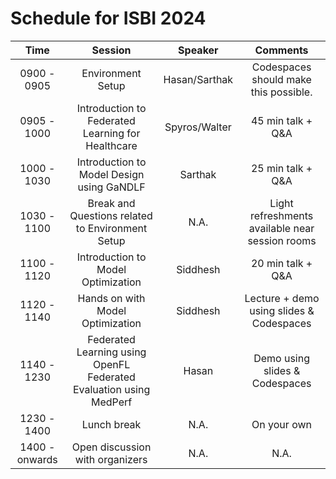# Schedule for ISBI 2024

|    **Time**    |                             **Session**                            |   **Speaker**   |                   **Comments**                   |
|:--------------:|:------------------------------------------------------------------:|:---------------:|:------------------------------------------------:|
|   0900 - 0905  |                          Environment Setup                         |  Hasan/Sarthak  |       Codespaces should make this possible.      |
|   0905 - 1000  |          Introduction to Federated Learning for Healthcare         | Spyros/Walter  |                 45 min talk + Q&A                |
|   1000 - 1030  |              Introduction to Model Design using GaNDLF             |     Sarthak     |                 25 min talk + Q&A                |
|   1030 - 1100  |          Break and Questions related to Environment Setup          |       N.A.      | Light refreshments available  near session rooms |
|   1100 - 1120  |                 Introduction to Model Optimization                 |     Siddhesh    |                 20 min talk + Q&A                |
|   1120 - 1140  |                  Hands on with Model Optimization                  |     Siddhesh    |     Lecture + demo using slides & Codespaces     |
|   1140 - 1230  | Federated Learning using OpenFL Federated Evaluation using MedPerf |      Hasan      |          Demo using slides & Codespaces          |
|   1230 - 1400  |                             Lunch break                            |       N.A.      |                    On your own                   |
| 1400 - onwards |                   Open discussion with organizers                  |       N.A.      |                       N.A.                       |
